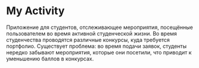 # My Activity

Приложение для студентов, отслеживающее мероприятия, посещённые пользователем во время активной студенческой жизни.
Во время студенчества проводятся различные конкурсы, куда требуется портфолио. Существует проблема: во время подачи заявок, студенты нередко забывают мероприятия, которые они посетили, что приводит к уменьшению баллов в конкурсах.